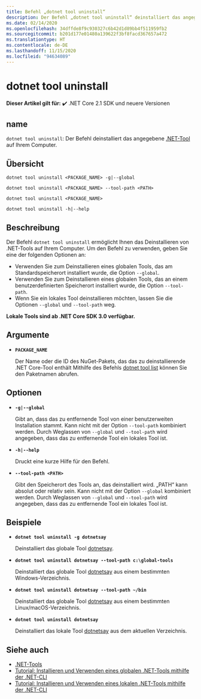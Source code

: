 ```yaml
---
title: Befehl „dotnet tool uninstall“
description: Der Befehl „dotnet tool uninstall“ deinstalliert das angegebene .NET-Tool auf Ihrem Computer.
ms.date: 02/14/2020
ms.openlocfilehash: 34dffde8f9c930327c6b42d1d89bb4f511959fb2
ms.sourcegitcommit: b201d177e01480a139622f3bf8facd367657a472
ms.translationtype: HT
ms.contentlocale: de-DE
ms.lasthandoff: 11/15/2020
ms.locfileid: "94634089"
---
```

# <a name="dotnet-tool-uninstall"></a>dotnet tool uninstall

**Dieser Artikel gilt für:** ✔️ .NET Core 2.1 SDK und neuere Versionen

## <a name="name"></a>name

`dotnet tool uninstall`: Der Befehl deinstalliert das angegebene [.NET-Tool](global-tools.md) auf Ihrem Computer.

## <a name="synopsis"></a>Übersicht

```dotnetcli
dotnet tool uninstall <PACKAGE_NAME> -g|--global

dotnet tool uninstall <PACKAGE_NAME> --tool-path <PATH>

dotnet tool uninstall <PACKAGE_NAME>

dotnet tool uninstall -h|--help
```

## <a name="description"></a>Beschreibung

Der Befehl `dotnet tool uninstall` ermöglicht Ihnen das Deinstallieren von .NET-Tools auf Ihrem Computer. Um den Befehl zu verwenden, geben Sie eine der folgenden Optionen an:

* Verwenden Sie zum Deinstallieren eines globalen Tools, das am Standardspeicherort installiert wurde, die Option `--global`.
* Verwenden Sie zum Deinstallieren eines globalen Tools, das an einem benutzerdefinierten Speicherort installiert wurde, die Option `--tool-path`.
* Wenn Sie ein lokales Tool deinstallieren möchten, lassen Sie die Optionen `--global` und `--tool-path` weg.

**Lokale Tools sind ab .NET Core SDK 3.0 verfügbar.**

## <a name="arguments"></a>Argumente

- **`PACKAGE_NAME`**

  Der Name oder die ID des NuGet-Pakets, das das zu deinstallierende .NET Core-Tool enthält Mithilfe des Befehls [dotnet tool list](dotnet-tool-list.md) können Sie den Paketnamen abrufen.

## <a name="options"></a>Optionen

- **`-g|--global`**

  Gibt an, dass das zu entfernende Tool von einer benutzerweiten Installation stammt. Kann nicht mit der Option `--tool-path` kombiniert werden. Durch Weglassen von `--global` und `--tool-path` wird angegeben, dass das zu entfernende Tool ein lokales Tool ist.

- **`-h|--help`**

  Druckt eine kurze Hilfe für den Befehl.

- **`--tool-path <PATH>`**

  Gibt den Speicherort des Tools an, das deinstalliert wird. „PATH“ kann absolut oder relativ sein. Kann nicht mit der Option `--global` kombiniert werden. Durch Weglassen von `--global` und `--tool-path` wird angegeben, dass das zu entfernende Tool ein lokales Tool ist.

## <a name="examples"></a>Beispiele

- **`dotnet tool uninstall -g dotnetsay`**

  Deinstalliert das globale Tool [dotnetsay](https://www.nuget.org/packages/dotnetsay/).

- **`dotnet tool uninstall dotnetsay --tool-path c:\global-tools`**

  Deinstalliert das globale Tool [dotnetsay](https://www.nuget.org/packages/dotnetsay/) aus einem bestimmten Windows-Verzeichnis.

- **`dotnet tool uninstall dotnetsay --tool-path ~/bin`**

  Deinstalliert das globale Tool [dotnetsay](https://www.nuget.org/packages/dotnetsay/) aus einem bestimmten Linux/macOS-Verzeichnis.

- **`dotnet tool uninstall dotnetsay`**

  Deinstalliert das lokale Tool [dotnetsay](https://www.nuget.org/packages/dotnetsay/) aus dem aktuellen Verzeichnis.

## <a name="see-also"></a>Siehe auch

- [.NET-Tools](global-tools.md)
- [Tutorial: Installieren und Verwenden eines globalen .NET-Tools mithilfe der .NET-CLI](global-tools-how-to-use.md)
- [Tutorial: Installieren und Verwenden eines lokalen .NET-Tools mithilfe der .NET-CLI](local-tools-how-to-use.md)
